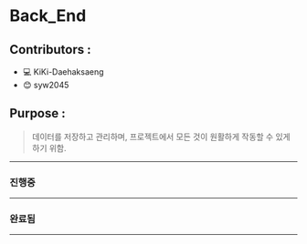 ﻿# Back_End
## Contributors : 
- 💻 KiKi-Daehaksaeng
- 😊 syw2045

## Purpose :
> 데이터를 저장하고 관리하며,
> 프로젝트에서 모든 것이 
> 원활하게 작동할 수 있게 하기 위함.
---
### 진행중

---
### 완료됨

---
